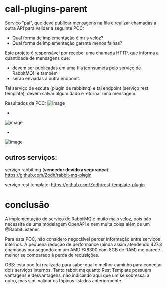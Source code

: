 # call-plugins-parent
Serviço "pai", que deve publicar mensagens na fila e realizar chamadas a outra API para validar a seguinte POC:

- Qual forma de implementação é mais veloz?
- Qual forma de implementação garante menos falhas?

Este projeto é responsável por receber uma chamada HTTP, que informa a quantidade de mensagens que:

- devem ser publicadas em uma fila (consumida pelo serviço de RabbitMQ); e também
- serão enviadas a outra endpoint.

Tal serviço de escuta (plugin de rabbitmq) e tal endpoint (serviço rest template), devem salvar algum dado e retornar uma mensagem.

Resultados da POC:
![image](https://user-images.githubusercontent.com/53479337/144547117-e62b05b1-f89c-4417-a128-5678b25e6475.png)

-

![image](https://user-images.githubusercontent.com/53479337/144550430-e91797b7-746b-4f7c-8731-d7fb1aed40dd.png)

-

![image](https://user-images.githubusercontent.com/53479337/144550718-3a57d538-ea80-41f5-80e6-b46f32f0d514.png)


## outros serviços: 

serviço rabbit mq (**vencedor devido a segurança**): https://github.com/Zodh/rabbit-mq-plugin 

serviço rest template: https://github.com/Zodh/rest-template-plugin

# conclusão

A implementação do serviço de RabbitMQ é muito mais veloz, pois não necessita de uma modelagem OpenAPI e nem muita coisa além de um @RabbitListener.

Para esta POC, não considero negociável perder informação entre serviços internos. A pequena redução de performance (ainda assim atendendo 427.3 chamadas por segundo em um AMD FX8300 com 8GB de RAM) me parece melhor se comparado à perda de requisições.

OBS: esta poc foi realizada para saber qual o melhor caminho para conectar dois serviços internos. Tanto rabbit mq quanto Rest Template possuem vantagens e desvantagens, não indicando aqui que um se sobressai a outro, mas sim, validar os tópicos listados anteriormente.
